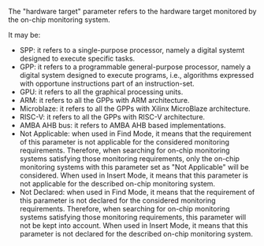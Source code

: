 The "hardware target" parameter refers to the hardware target monitored by the on-chip monitoring system. 

It may be:
- SPP:  it refers to a single-purpose processor, namely a digital systemt designed to execute specific tasks.
- GPP: it refers to a programmable general-purpose processor, namely a digital system designed to execute programs, i.e., algorithms expressed with opportune instructions part of an instruction-set. 
- GPU: it refers to all the graphical processing units.
- ARM: it refers to all the GPPs with ARM architecture.
- Microblaze: it refers to all the GPPs with Xilinx MicroBlaze architecture.
- RISC-V: it refers to all the GPPs with RISC-V architecture.
- AMBA AHB bus: it refers to AMBA AHB based implementations.
- Not Applicable: when used in Find Mode, it means that the requirement of this parameter is not applicable for the considered monitoring requirements. Therefore, when searching for on-chip monitoring systems satisfying those monitoring requirements, only the on-chip monitoring systems with this parameter set as "Not Applicable" will be considered. When used in Insert Mode, it means that this parameter is not applicable for the described on-chip monitoring system.
- Not Declared: when used in Find Mode, it means that the requirement of this parameter is not declared for the considered monitoring requirements. Therefore, when searching for on-chip monitoring systems satisfying those monitoring requirements, this parameter will not be kept into account. When used in Insert Mode, it means that this parameter is not declared for the described on-chip monitoring system.

